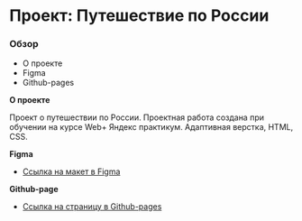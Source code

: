 # Проект: Путешествие по России

### Обзор
* О проекте
* Figma
* Github-pages

**О проекте**

Проект о путешествии по России. Проектная работа создана при обучении на курсе Web+ Яндекс практикум.
Адаптивная верстка, HTML, CSS.

**Figma**

* [Ссылка на макет в Figma](https://www.figma.com/file/5S2WSbEFL6awjVWJ0NWL8Q/Sprint-3_-Russia-_-desktop-mobile?node-id=28503%3A0)

**Github-page**

* [Ссылка на страницу в Github-pages](https://millennial404.github.io/russian-travel)
